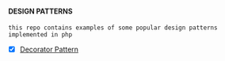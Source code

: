 #### DESIGN PATTERNS 

`this repo contains examples of some popular design patterns implemented in php`

- [x] [Decorator Pattern](https://designpatternsphp.readthedocs.io/en/latest/Structural/Decorator/README.html
)